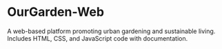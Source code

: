 # OurGarden-Web
A web-based platform promoting urban gardening and sustainable living. Includes HTML, CSS, and JavaScript code with documentation.
